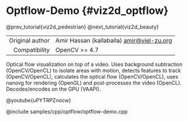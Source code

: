 # Optflow-Demo {#viz2d_optflow}

@prev_tutorial{viz2d_pedestrian}
@next_tutorial{viz2d_beauty}

|    |    |
| -: | :- |
| Original author | Amir Hassan (kallaballa) <amir@viel-zu.org> |
| Compatibility | OpenCV >= 4.7 |

Optical flow visualization on top of a video. Uses background subtraction (OpenCV/OpenCL) to isolate areas with motion, detects features to track (OpenCV/OpenCL), calculates the optical flow (OpenCV/OpenCL), uses nanovg for rendering (OpenGL) and post-processes the video (OpenCL). Decodes/encodes on the GPU (VAAPI).

@youtube{uPYTRPZnocw}

@include samples/cpp/optflow/optflow-demo.cpp



